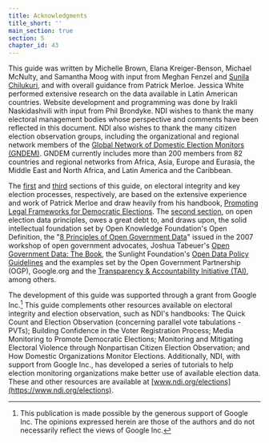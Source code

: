 ```yaml
---
title: Acknowledgments
title_short: ''
main_section: true
section: 5
chapter_id: 43
---
```


This guide was written by Michelle Brown, Elana Kreiger-Benson, Michael McNulty, and Samantha Moog with input from Meghan Fenzel and <a href="https://openelectiondata.net/dinopony.html">Sunila Chilukuri</a>, and with overall guidance from Patrick Merloe. Jessica White performed extensive research on the data available in Latin American countries. Website development and programming was done by Irakli Naskidashvili with input from Phil Brondyke. NDI wishes to thank the many electoral management bodies whose perspective and comments have been reflected in this document. NDI also wishes to thank the many citizen election observation groups, including the organizational and regional network members of the [Global Network of Domestic Election Monitors (GNDEM)](http://www.gndem.org/). GNDEM currently includes more than 200 members from 82 countries and regional networks from Africa, Asia, Europe and Eurasia, the Middle East and North Africa, and Latin America and the Caribbean.

The [first](/en/guide/electoral-integrity/) and [third](/en/guide/key-categories/) sections of this guide, on electoral integrity and key election processes, respectively, are based on the extensive experience and work of Patrick Merloe and draw heavily from his handbook, [Promoting Legal Frameworks for Democratic Elections](https://www.ndi.org/files/2404_ww_elect_legalframeworks_093008.pdf). The [second section](/en/guide/principles/), on open election data principles, owes a great debt to, and draws upon, the solid intellectual foundation set by Open Knowledge Foundation's Open Definition, the "[8 Principles of Open Government Data](https://public.resource.org/8_principles.html)" issued in the 2007 workshop of open government advocates, Joshua Tabeuer's [Open Government Data: The Book](https://opengovdata.io/), the Sunlight Foundation's [Open Data Policy Guidelines](http://sunlightfoundation.com/opendataguidelines/) and the examples set by the Open Government Partnership (OGP), Google.org and the [Transparency & Accountability Initiative (TAI)](http://www.transparency-initiative.org/), among others.

The development of this guide was supported through a grant from Google Inc.[^1] This guide complements other resources available on electoral integrity and election observation, such as NDI's handbooks: The Quick Count and Election Observation (concerning parallel vote tabulations - PVTs); Building Confidence in the Voter Registration Process; Media Monitoring to Promote Democratic Elections; Monitoring and Mitigating Electoral Violence through Nonpartisan Citizen Election Observation; and How Domestic Organizations Monitor Elections. Additionally, NDI, with support from Google Inc., has developed a series of tutorials to help election monitoring organizations make better use of available election data. These and other resources are available at [www.ndi.org/elections](https://www.ndi.org/elections).

[^1]: This publication is made possible by the generous support of Google Inc. The opinions expressed herein are those of the authors and do not necessarily reflect the views of Google Inc.
